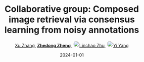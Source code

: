 ---
title: "Collaborative group: Composed image retrieval via consensus learning from noisy annotations"
collection: publications
permalink: /publication/Collabor2024
date: 2024-01-01
doi: 10.1016/j.knosys.2024.112135
keywords: object re-identification, image retrieval, 
venue: 'Knowledge-based Systems'
paperurl: 'https://zdzheng.xyz/files/KBS-triplet.pdf'
code: 'https://github.com/XuZhang2/Css-Net'
author: '<a href="https://zdzheng.xyz/authors/Xu-Zhang" class="author">Xu Zhang</a>, <strong><a href="https://zdzheng.xyz/authors/Zhedong-Zheng" class="author">Zhedong Zheng</a></strong>, <a href="https://zdzheng.xyz/authors/Linchao-Zhu" class="author"> <img src= "https://zdzheng.xyz/coauthors/linchao-zhu.jpeg" alt="linchao-zhu" style="border-radius: 50%; height:20px; width:20px">Linchao Zhu</a>, <a href="https://zdzheng.xyz/authors/Yi-Yang" class="author"> <img src= "https://zdzheng.xyz/coauthors/yi-yang.jpeg" alt="yi-yang" style="border-radius: 50%; height:20px; width:20px">Yi Yang</a>'
sqlauthor: '{"@type": "Person","name": "Xu Zhang"}, {"@type": "Person","name": "Zhedong Zheng"}, {"@type": "Person","name": "Linchao Zhu"}, {"@type": "Person","name": "Yi Yang"}'
citation: ' Xu Zhang,  Zhedong Zheng,  Linchao Zhu,  Yi Yang, &quot;Collaborative group: Composed image retrieval via consensus learning from noisy annotations.&quot; Knowledge-based Systems, 2024. DOI: 10.1016/j.knosys.2024.112135'
pub_year: '2024'
bib: >
    @article{zhang2023relieving,<br>author = "Zhang, Xu and Zheng, Zhedong and Zhu, Linchao and Yang, Yi",<br>title = "Collaborative group: Composed image retrieval via consensus learning from noisy annotations",<br>journal = "Knowledge-based Systems",<br>doi = "10.1016/j.knosys.2024.112135",<br>url = "https://zdzheng.xyz/files/KBS-triplet.pdf",<br>code = "https://github.com/XuZhang2/Css-Net",<br>year = "2024"
    }

---